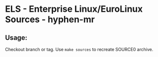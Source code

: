 # ELS - Enterprise Linux/EuroLinux Sources - hyphen-mr
 
## Usage:
  Checkout branch or tag. Use `make sources` to recreate  SOURCE0 archive.
